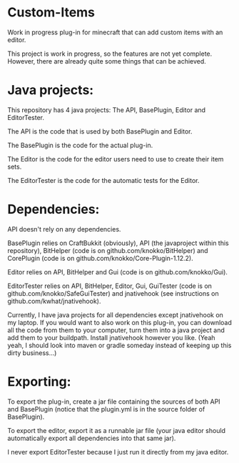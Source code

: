 # Custom-Items
Work in progress plug-in for minecraft that can add custom items with an editor.


This project is work in progress, so the features are not yet complete.
However, there are already quite some things that can be achieved.


# Java projects:

This repository has 4 java projects: The API, BasePlugin, Editor and EditorTester.

The API is the code that is used by both BasePlugin and Editor.

The BasePlugin is the code for the actual plug-in.

The Editor is the code for the editor users need to use to create their item sets.

The EditorTester is the code for the automatic tests for the Editor.


# Dependencies:

API doesn't rely on any dependencies.

BasePlugin relies on CraftBukkit (obviously), API (the javaproject within this repository), BitHelper (code is on github.com/knokko/BitHelper) and CorePlugin (code is on github.com/knokko/Core-Plugin-1.12.2).

Editor relies on API, BitHelper and Gui (code is on github.com/knokko/Gui).

EditorTester relies on API, BitHelper, Editor, Gui, GuiTester (code is on github.com/knokko/SafeGuiTester) and jnativehook (see instructions on github.com/kwhat/jnativehook).

Currently, I have java projects for all dependencies except jnativehook on my laptop. If you would want to also work on this plug-in, you can download all the code from them to your computer, turn them into a java project and add them to your buildpath. Install jnativehook however you like. (Yeah yeah, I should look into maven or gradle someday instead of keeping up this dirty business...)

# Exporting:

To export the plug-in, create a jar file containing the sources of both API and BasePlugin (notice that the plugin.yml is in the source folder of BasePlugin).

To export the editor, export it as a runnable jar file (your java editor should automatically export all dependencies into that same jar).

I never export EditorTester because I just run it directly from my java editor.
